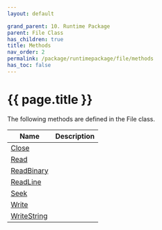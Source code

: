 ```yaml
---
layout: default

grand_parent: 10. Runtime Package
parent: File Class
has_children: true
title: Methods
nav_order: 2
permalink: /package/runtimepackage/file/methods
has_toc: false
---
```

# {{ page.title }}

The following methods are defined in the File class.

|Name       | Description     |
|----------	|-----------------|
|[Close](/package/runtimepackage/file/methods/close) | |
|[Read](/package/runtimepackage/file/methods/read) | |
|[ReadBinary](/package/runtimepackage/file/methods/readbinary) | |
|[ReadLine](/package/runtimepackage/file/methods/readline) | |
|[Seek](/package/runtimepackage/file/methods/seek) | |
|[Write](/package/runtimepackage/file/methods/write) | |
|[WriteString](/package/runtimepackage/file/methods/writestring) | |